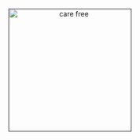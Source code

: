 <p align="center">
  <a href="" rel="doctor.svg">
<img width=250px height=250px src="https://www.google.com/url?sa=i&url=https%3A%2F%2Fwdrfree.com%2Fstock-vector%2Fprovide-medical-care&psig=AOvVaw0e6oftYdSeLzQ70m3faVm8&ust=1652764055388000&source=images&cd=vfe&ved=0CAwQjRxqFwoTCPDPhIig4_cCFQAAAAAdAAAAABAJ" alt="care free"></ a>
</p>
